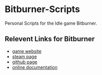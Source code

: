 # Bitburner-Scripts
Personal Scripts for the Idle game Bitburner.

## Relevent Links for Bitburner
- [game website](https://danielyxie.github.io/bitburner/ "Play online.")
- [steam page](https://store.steampowered.com/app/1812820/Bitburner/ "Play using Steam.")
- [github page](https://github.com/danielyxie/bitburner "Get access to source code and scripting documentations.")
- [online documentation](https://bitburner.readthedocs.io/en/latest/index.html "Find out the basic information on the game.")
